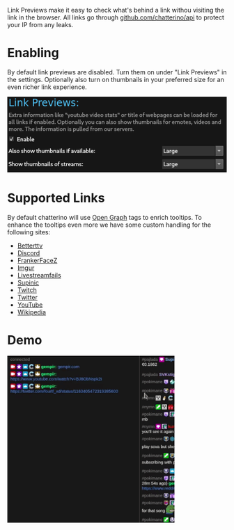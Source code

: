 Link Previews make it easy to check what's behind a link withou visiting the link in the browser.
All links go through [github.com/chatterino/api](https://github.com/chatterino/api) to protect your IP from any leaks.

# Enabling

By default link previews are disabled. Turn them on under "Link Previews" in the settings.
Optionally also turn on thumbnails in your preferred size for an even richer link experience.

![Link Previews Option](images/linkPreviews/option.png)

# Supported Links

By default chatterino will use [Open Graph](https://ogp.me/) tags to enrich tooltips. 
To enhance the tooltips even more we have some custom handling for the following sites:

- [Betterttv](https://betterttv.com/)
- [Discord](https://discord.com/)
- [FrankerFaceZ](https://www.frankerfacez.com/)
- [Imgur](https://imgur.com)
- [Livestreamfails](https://livestreamfails.com/)
- [Supinic](https://supinic.com/)
- [Twitch](https://twitch.tv)
- [Twitter](https://twitter.com)
- [YouTube](https://youtube.com)
- [Wikipedia](https://www.wikipedia.org/)

# Demo

![Demo](images/linkPreviews/demo.gif)